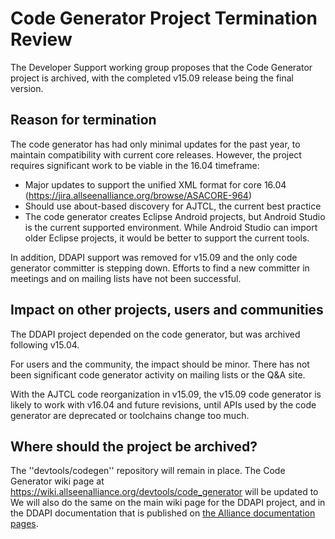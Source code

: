 # Code Generator Project Termination Review

The Developer Support working group proposes that the Code Generator project is archived, with the completed v15.09 release being the final version.
 
## Reason for termination

The code generator has had only minimal updates for the past year, to maintain compatibility with current core releases. However, the project requires significant work to be viable in the 16.04 timeframe:

   * Major updates to support the unified XML format for core 16.04 (https://jira.allseenalliance.org/browse/ASACORE-964)
   * Should use about-based discovery for AJTCL, the current best practice
   * The code generator creates Eclipse Android projects, but Android Studio is the current supported environment. While Android Studio can import older Eclipse projects, it would be better to support the current tools.

In addition, DDAPI support was removed for v15.09 and the only code generator committer is stepping down. Efforts to find a new committer in meetings and on mailing lists have not been successful.

## Impact on other projects, users and communities

 
The DDAPI project depended on the code generator, but was archived following v15.04.

For users and the community, the impact should be minor. There has not been significant code generator activity on mailing lists or the Q&A site.

With the AJTCL code reorganization in v15.09, the v15.09 code generator is likely to work with v16.04 and future revisions, until APIs used by the code generator are deprecated or toolchains change too much.
 
## Where should the project be archived?

 
The ''devtools/codegen'' repository will remain in place. The Code Generator wiki page at https://wiki.allseenalliance.org/devtools/code_generator will be updated to We will also do the same on the main wiki page for the DDAPI project, and in the DDAPI documentation that is published on [the Alliance documentation pages](http://allseenalliance.org/developers/learn/ddapi).

